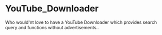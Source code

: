 # YouTube_Downloader
Who would'nt love to have a YouTube Downloader which provides search query and functions without advertisements..
